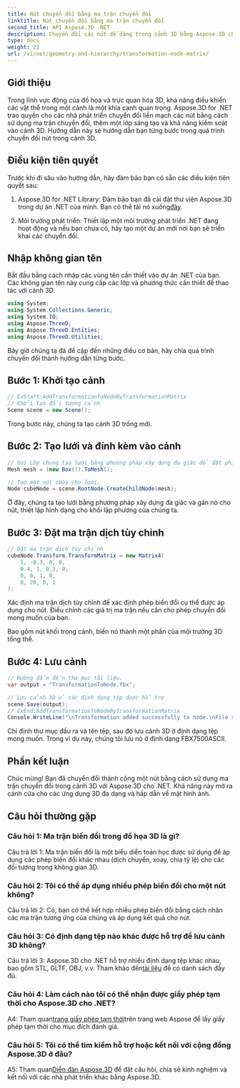 ```yaml
---
title: Nút chuyển đổi bằng ma trận chuyển đổi
linktitle: Nút chuyển đổi bằng ma trận chuyển đổi
second_title: API Aspose.3D .NET
description: Chuyển đổi các nút dễ dàng trong cảnh 3D bằng Aspose.3D cho .NET. Tìm hiểu các chuyển đổi nút từng bước với hướng dẫn.
type: docs
weight: 21
url: /vi/net/geometry-and-hierarchy/transformation-node-matrix/
---
```

## Giới thiệu

Trong lĩnh vực động của đồ họa và trực quan hóa 3D, khả năng điều khiển các vật thể trong một cảnh là một khía cạnh quan trọng. Aspose.3D for .NET trao quyền cho các nhà phát triển chuyển đổi liền mạch các nút bằng cách sử dụng ma trận chuyển đổi, thêm một lớp sáng tạo và khả năng kiểm soát vào cảnh 3D. Hướng dẫn này sẽ hướng dẫn bạn từng bước trong quá trình chuyển đổi nút trong cảnh 3D.

## Điều kiện tiên quyết

Trước khi đi sâu vào hướng dẫn, hãy đảm bảo bạn có sẵn các điều kiện tiên quyết sau:

1.  Aspose.3D for .NET Library: Đảm bảo bạn đã cài đặt thư viện Aspose.3D trong dự án .NET của mình. Bạn có thể tải nó xuống[đây](https://releases.aspose.com/3d/net/).

2. Môi trường phát triển: Thiết lập một môi trường phát triển .NET đang hoạt động và nếu bạn chưa có, hãy tạo một dự án mới nơi bạn sẽ triển khai các chuyển đổi.

## Nhập không gian tên

Bắt đầu bằng cách nhập các vùng tên cần thiết vào dự án .NET của bạn. Các không gian tên này cung cấp các lớp và phương thức cần thiết để thao tác với cảnh 3D.

```csharp
using System;
using System.Collections.Generic;
using System.IO;
using Aspose.ThreeD;
using Aspose.ThreeD.Entities;
using Aspose.ThreeD.Utilities;
```

Bây giờ chúng ta đã đề cập đến những điều cơ bản, hãy chia quá trình chuyển đổi thành hướng dẫn từng bước.

## Bước 1: Khởi tạo cảnh

```csharp
// ExStart:AddTransformationToNodeByTransformationMatrix
// Khởi tạo đối tượng cảnh
Scene scene = new Scene();

```

Trong bước này, chúng ta tạo cảnh 3D trống mới.

## Bước 2: Tạo lưới và đính kèm vào cảnh

```csharp
// Gọi Lớp chung tạo lưới bằng phương pháp xây dựng đa giác để đặt phiên bản lưới
Mesh mesh = (new Box()).ToMesh();

// Tạo một nút chứa cho lưới.
Node cubeNode = scene.RootNode.CreateChildNode(mesh);
```

Ở đây, chúng ta tạo lưới bằng phương pháp xây dựng đa giác và gán nó cho nút, thiết lập hình dạng cho khối lập phương của chúng ta.

## Bước 3: Đặt ma trận dịch tùy chỉnh

```csharp
// Đặt ma trận dịch tùy chỉnh
cubeNode.Transform.TransformMatrix = new Matrix4(
    1, -0.3, 0, 0,
    0.4, 1, 0.3, 0,
    0, 0, 1, 0,
    0, 20, 0, 1
);        
```

Xác định ma trận dịch tùy chỉnh để xác định phép biến đổi cụ thể được áp dụng cho nút. Điều chỉnh các giá trị ma trận nếu cần cho phép chuyển đổi mong muốn của bạn.

Bao gồm nút khối trong cảnh, biến nó thành một phần của môi trường 3D tổng thể.

## Bước 4: Lưu cảnh

```csharp
// Đường dẫn đến thư mục tài liệu.
var output = "TransformationToNode.fbx";

// Lưu cảnh 3D ở các định dạng tệp được hỗ trợ
scene.Save(output);
// ExEnd:AddTransformationToNodeByTransformationMatrix
Console.WriteLine("\nTransformation added successfully to node.\nFile saved at " + output);
```

Chỉ định thư mục đầu ra và tên tệp, sau đó lưu cảnh 3D ở định dạng tệp mong muốn. Trong ví dụ này, chúng tôi lưu nó ở định dạng FBX7500ASCII.

## Phần kết luận

Chúc mừng! Bạn đã chuyển đổi thành công một nút bằng cách sử dụng ma trận chuyển đổi trong cảnh 3D với Aspose.3D cho .NET. Khả năng này mở ra cánh cửa cho các ứng dụng 3D đa dạng và hấp dẫn về mặt hình ảnh.

## Câu hỏi thường gặp

### Câu hỏi 1: Ma trận biến đổi trong đồ họa 3D là gì?

Câu trả lời 1: Ma trận biến đổi là một biểu diễn toán học được sử dụng để áp dụng các phép biến đổi khác nhau (dịch chuyển, xoay, chia tỷ lệ) cho các đối tượng trong không gian 3D.

### Câu hỏi 2: Tôi có thể áp dụng nhiều phép biến đổi cho một nút không?

Câu trả lời 2: Có, bạn có thể kết hợp nhiều phép biến đổi bằng cách nhân các ma trận tương ứng của chúng và áp dụng kết quả cho nút.

### Câu hỏi 3: Có định dạng tệp nào khác được hỗ trợ để lưu cảnh 3D không?

 Câu trả lời 3: Aspose.3D cho .NET hỗ trợ nhiều định dạng tệp khác nhau, bao gồm STL, GLTF, OBJ, v.v. Tham khảo đến[tài liệu](https://reference.aspose.com/3d/net/) để có danh sách đầy đủ.

### Câu hỏi 4: Làm cách nào tôi có thể nhận được giấy phép tạm thời cho Aspose.3D cho .NET?

 A4: Tham quan[trang giấy phép tạm thời](https://purchase.aspose.com/temporary-license/)trên trang web Aspose để lấy giấy phép tạm thời cho mục đích đánh giá.

### Câu hỏi 5: Tôi có thể tìm kiếm hỗ trợ hoặc kết nối với cộng đồng Aspose.3D ở đâu?

 A5: Tham quan[Diễn đàn Aspose.3D](https://forum.aspose.com/c/3d/18) để đặt câu hỏi, chia sẻ kinh nghiệm và kết nối với các nhà phát triển khác bằng Aspose.3D.